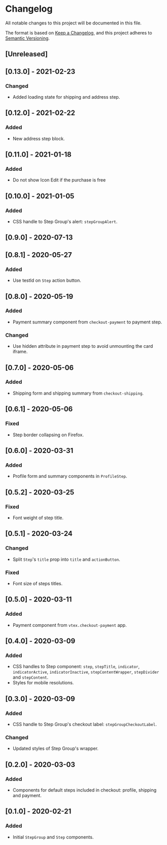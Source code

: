 # Changelog
All notable changes to this project will be documented in this file.

The format is based on [Keep a Changelog](https://keepachangelog.com/en/1.0.0/),
and this project adheres to [Semantic Versioning](https://semver.org/spec/v2.0.0.html).

## [Unreleased]

## [0.13.0] - 2021-02-23
### Changed
- Added loading state for shipping and address step.

## [0.12.0] - 2021-02-22
### Added
- New address step block.

## [0.11.0] - 2021-01-18
### Added
- Do not show Icon Edit if the purchase is free

## [0.10.0] - 2021-01-05
### Added
- CSS handle to Step Group's alert: `stepGroupAlert`.

## [0.9.0] - 2020-07-13

## [0.8.1] - 2020-05-27
### Added
- Use testId on `Step` action button. 

## [0.8.0] - 2020-05-19
### Added
- Payment summary component from `checkout-payment` to payment step.

### Changed
- Use hidden attribute in payment step to avoid unmounting the card iframe.

## [0.7.0] - 2020-05-06
### Added
- Shipping form and shipping summary from `checkout-shipping`.

## [0.6.1] - 2020-05-06
### Fixed
- Step border collapsing on Firefox.

## [0.6.0] - 2020-03-31
### Added
- Profile form and summary components in `ProfileStep`.

## [0.5.2] - 2020-03-25
### Fixed
- Font weight of step title.

## [0.5.1] - 2020-03-24
### Changed
- Split `Step`'s `title` prop into `title` and `actionButton`.

### Fixed
- Font size of steps titles.

## [0.5.0] - 2020-03-11
### Added
- Payment component from `vtex.checkout-payment` app.

## [0.4.0] - 2020-03-09
### Added
- CSS handles to Step component: `step`, `stepTitle`, `indicator`, `indicatorActive`,
  `indicatorInactive`, `stepContentWrapper`, `stepDivider` and `stepContent`.
- Styles for mobile resolutions.

## [0.3.0] - 2020-03-09
### Added
- CSS handle to Step Group's checkout label: `stepGroupCheckoutLabel`.

### Changed
- Updated styles of Step Group's wrapper.

## [0.2.0] - 2020-03-03
### Added
- Components for default steps included in checkout: profile, shipping and payment.

## [0.1.0] - 2020-02-21
### Added
- Initial `StepGroup` and `Step` components.
